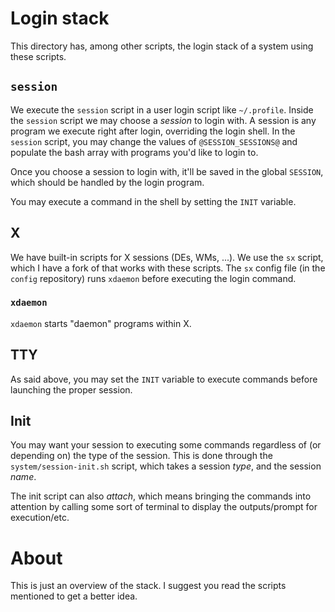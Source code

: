 # Login stack

This directory has, among other scripts, the login stack of a system using these
scripts.

## `session`

We execute the `session` script in a user login script like `~/.profile`. Inside
the `session` script we may choose a *session* to login with. A session is any
program we execute right after login, overriding the login shell. In the
`session` script, you may change the values of `@SESSION_SESSIONS@` and populate
the bash array with programs you'd like to login to.

Once you choose a session to login with, it'll be saved in the global `SESSION`,
which should be handled by the login program.

You may execute a command in the shell by setting the `INIT` variable.

## X

We have built-in scripts for X sessions (DEs, WMs, ...). We use the `sx` script,
which I have a fork of that works with these scripts. The `sx` config file (in
the `config` repository) runs `xdaemon` before executing the login command.

### `xdaemon`

`xdaemon` starts "daemon" programs within X.

## TTY

As said above, you may set the `INIT` variable to execute commands before
launching the proper session.

## Init

You may want your session to executing some commands regardless of
(or depending on) the type of the session. This is done through the
`system/session-init.sh` script, which takes a session *type*, and the session
*name*.

The init script can also *attach*, which means bringing the commands into
attention by calling some sort of terminal to display the outputs/prompt for
execution/etc.

# About

This is just an overview of the stack. I suggest you read the scripts mentioned
to get a better idea.
